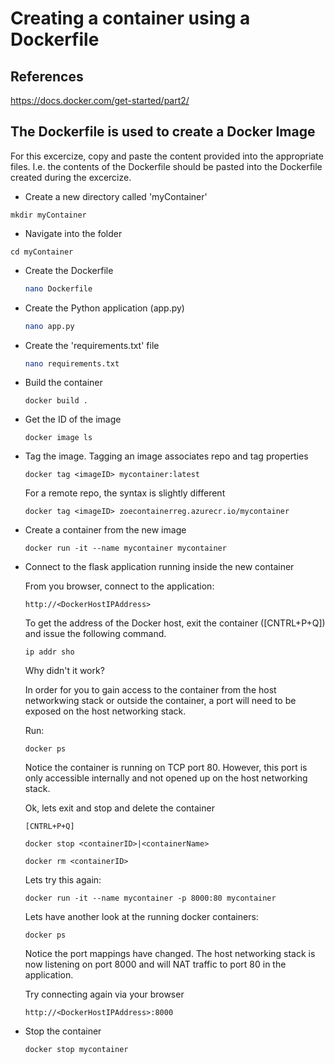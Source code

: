 # Creating a container using a Dockerfile

## References
<https://docs.docker.com/get-started/part2/>

## The Dockerfile is used to create a Docker Image

For this excercize, copy and paste the content provided into
the appropriate files. I.e. the contents of the Dockerfile
should be pasted into the Dockerfile created during the excercize.

+ Create a new directory called 'myContainer'

```
mkdir myContainer
```

+ Navigate into the folder

``` Shell
cd myContainer
```

+ Create the Dockerfile

    ```bash
    nano Dockerfile
    ```
  
+ Create the Python application (app.py)

    ```bash
    nano app.py
    ```

+ Create the 'requirements.txt' file

    ```bash
    nano requirements.txt
    ```
  
+ Build the container

    ```docker
    docker build .
    ```

+ Get the ID of the image

    ```docker
    docker image ls
    ```

+ Tag the image. Tagging an image associates repo and tag properties

    ```docker
    docker tag <imageID> mycontainer:latest
    ```

    For a remote repo, the syntax is slightly different

    ```docker
    docker tag <imageID> zoecontainerreg.azurecr.io/mycontainer
    ```

+ Create a container from the new image

    ```docker
    docker run -it --name mycontainer mycontainer
    ```

+ Connect to the flask application running inside the new container

    From you browser, connect to the application:

    ```http
    http://<DockerHostIPAddress>
    ```

    To get the address of the Docker host, exit the container ([CNTRL+P+Q]) and
    issue the following command.

    ```docker
    ip addr sho
    ```

    Why didn't it work?

    In order for you to gain access to the container from the host networkwing
    stack or outside the container, a port will need to be exposed on the
    host networking stack.

    Run:

    ``` docker
    docker ps
    ```

    Notice the container is running on TCP port 80. However, this port is only
    accessible internally and not opened up on the host networking stack.

    Ok, lets exit and stop and delete the container

    ```docker
    [CNTRL+P+Q]

    docker stop <containerID>|<containerName>

    docker rm <containerID>
    ```

    Lets try this again:

    ```docker
    docker run -it --name mycontainer -p 8000:80 mycontainer
    ```

    Lets have another look at the running docker containers:

    ``` docker
    docker ps
    ```

    Notice the port mappings have changed. The host networking stack is now
    listening on port 8000 and will NAT traffic to port 80 in the application.

    Try connecting again via your browser

    ```http
    http://<DockerHostIPAddress>:8000
    ```

+ Stop the container

    ```docker
    docker stop mycontainer
    ```